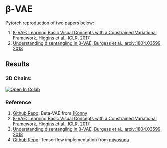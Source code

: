 # β-VAE
Pytorch reproduction of two papers below:
1. [β-VAE: Learning Basic Visual Concepts with a Constrained Variational Framework, Higgins et al., ICLR, 2017]
2. [Understanding disentangling in β-VAE, Burgess et al., arxiv:1804.03599, 2018]


## Results
### 3D Chairs:

[![Open In Colab](https://colab.research.google.com/assets/colab-badge.svg)](https://colab.research.google.com/drive/1K3uxva253yLEePH73q409I2ioSOw8DJ6#scrollTo=k-NKcLvWOskt)



### Reference
1. [Github Repo]: Beta-VAE from [1Konny]
2. [β-VAE: Learning Basic Visual Concepts with a Constrained Variational Framework, Higgins et al., ICLR, 2017]
3. [Understanding disentangling in β-VAE, Burgess et al., arxiv:1804.03599, 2018]
4. [Github Repo]: Tensorflow implementation from [miyosuda]

[1Konny]: https://github.com/1Konny
[β-VAE: Learning Basic Visual Concepts with a Constrained Variational Framework, Higgins et al., ICLR, 2017]: https://openreview.net/pdf?id=Sy2fzU9gl
[Understanding disentangling in β-VAE, Burgess et al., arxiv:1804.03599, 2018]: http://arxiv.org/abs/1804.03599
[same with here]: https://github.com/1Konny/FactorVAE
[Github Repo]: https://github.com/miyosuda/disentangled_vae
[miyosuda]: https://github.com/miyosuda
